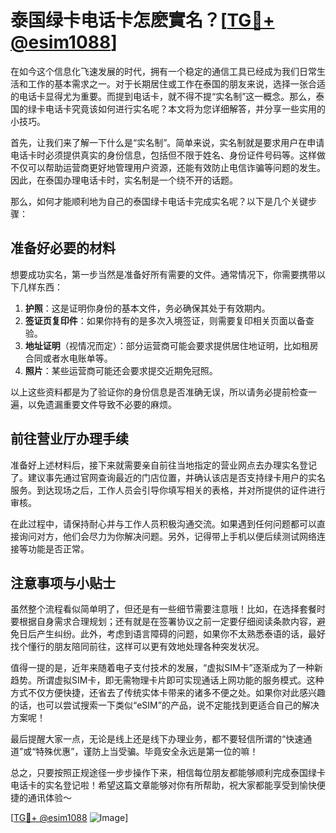 # 泰国绿卡电话卡怎麽實名？[[TG💪+ @esim1088](https://t.me/s/esim1088)]

在如今这个信息化飞速发展的时代，拥有一个稳定的通信工具已经成为我们日常生活和工作的基本需求之一。对于长期居住或工作在泰国的朋友来说，选择一张合适的电话卡显得尤为重要。而提到电话卡，就不得不提“实名制”这一概念。那么，泰国的绿卡电话卡究竟该如何进行实名呢？本文将为您详细解答，并分享一些实用的小技巧。

首先，让我们来了解一下什么是“实名制”。简单来说，实名制就是要求用户在申请电话卡时必须提供真实的身份信息，包括但不限于姓名、身份证件号码等。这样做不仅可以帮助运营商更好地管理用户资源，还能有效防止电信诈骗等问题的发生。因此，在泰国办理电话卡时，实名制是一个绕不开的话题。

那么，如何才能顺利地为自己的泰国绿卡电话卡完成实名呢？以下是几个关键步骤：

## 准备好必要的材料

想要成功实名，第一步当然是准备好所有需要的文件。通常情况下，你需要携带以下几样东西：

1. **护照**：这是证明你身份的基本文件，务必确保其处于有效期内。
2. **签证页复印件**：如果你持有的是多次入境签证，则需要复印相关页面以备查验。
3. **地址证明**（视情况而定）：部分运营商可能会要求提供居住地证明，比如租房合同或者水电账单等。
4. **照片**：某些运营商可能还会要求提交近期免冠照。

以上这些资料都是为了验证你的身份信息是否准确无误，所以请务必提前检查一遍，以免遗漏重要文件导致不必要的麻烦。

## 前往营业厅办理手续

准备好上述材料后，接下来就需要亲自前往当地指定的营业网点去办理实名登记了。建议事先通过官网查询最近的门店位置，并确认该店是否支持绿卡用户的实名服务。到达现场之后，工作人员会引导你填写相关的表格，并对所提供的证件进行审核。

在此过程中，请保持耐心并与工作人员积极沟通交流。如果遇到任何问题都可以直接询问对方，他们会尽力为你解决问题。另外，记得带上手机以便后续测试网络连接等功能是否正常。

## 注意事项与小贴士

虽然整个流程看似简单明了，但还是有一些细节需要注意哦！比如，在选择套餐时要根据自身需求合理规划；还有就是在签署协议之前一定要仔细阅读条款内容，避免日后产生纠纷。此外，考虑到语言障碍的问题，如果你不太熟悉泰语的话，最好找个懂行的朋友陪同前往，这样可以更有效地处理各种突发状况。

值得一提的是，近年来随着电子支付技术的发展，“虚拟SIM卡”逐渐成为了一种新趋势。所谓虚拟SIM卡，即无需物理卡片即可实现通话上网功能的服务模式。这种方式不仅方便快捷，还省去了传统实体卡带来的诸多不便之处。如果你对此感兴趣的话，也可以尝试搜索一下类似“eSIM”的产品，说不定能找到更适合自己的解决方案呢！

最后提醒大家一点，无论是线上还是线下办理业务，都不要轻信所谓的“快速通道”或“特殊优惠”，谨防上当受骗。毕竟安全永远是第一位的嘛！

总之，只要按照正规途径一步步操作下来，相信每位朋友都能够顺利完成泰国绿卡电话卡的实名登记啦！希望这篇文章能够对你有所帮助，祝大家都能享受到愉快便捷的通讯体验～

[[TG💪+ @esim1088](https://t.me/s/esim1088) ![Image](https://i.postimg.cc/4NQfJmqS/Snipaste-2025-05-13-00-14-12.png)]